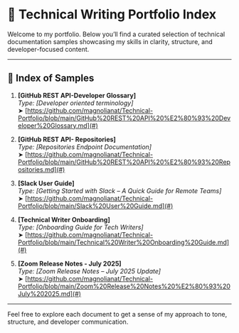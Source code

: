 # 📘 Technical Writing Portfolio Index

Welcome to my portfolio. Below you’ll find a curated selection of technical documentation samples showcasing my skills in clarity, structure, and developer-focused content.

---

## 📑 Index of Samples

1. **[GitHub REST API-Developer Glossary]**  
   _Type: [Developer oriented terminology]_  
   ➤ [https://github.com/magnolianat/Technical-Portfolio/blob/main/GitHub%20REST%20API%20%E2%80%93%20Developer%20Glossary.md](#)

2. **[GitHub REST API- Repositories]**  
   _Type: [Repositories Endpoint Documentation]_  
   ➤ [https://github.com/magnolianat/Technical-Portfolio/blob/main/GitHub%20REST%20API%20%E2%80%93%20Repositories.md](#)

3. **[Slack User Guide]**  
   _Type: [Getting Started with Slack – A Quick Guide for Remote Teams]_  
   ➤ [https://github.com/magnolianat/Technical-Portfolio/blob/main/Slack%20User%20Guide.md](#)

4. **[Technical Writer Onboarding]**  
   _Type: [Onboarding Guide for Tech Writers]_  
   ➤ [https://github.com/magnolianat/Technical-Portfolio/blob/main/Technical%20Writer%20Onboarding%20Guide.md](#)

5. **[Zoom Release Notes - July 2025]**  
   _Type: [Zoom Release Notes – July 2025 Update]_  
   ➤ [https://github.com/magnolianat/Technical-Portfolio/blob/main/Zoom%20Release%20Notes%20%E2%80%93%20July%202025.md](#)

---

Feel free to explore each document to get a sense of my approach to tone, structure, and developer communication.
